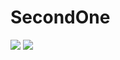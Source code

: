 # SecondOne
![](https://p.imgci.com/db/PICTURES/CMS/309400/309456.13.jpg)
![](https://c8.alamy.com/comp/PPN6WR/mumbai-india-26-september-2018-indian-cricketer-virat-kohli-brand-ambassador-tissot-india-launch-the-tissot-chrono-xl-classic-virat-kohli-2018-special-edition-watch-at-hotel-taj-lands-end-bandra-in-mumbai-azhar-khanalamy-live-news-credit-azhar-khanalamy-live-news-PPN6WR.jpg)
